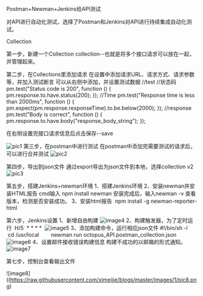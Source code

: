 Postman+Newman+Jenkins给API测试

对API进行自动化测试，选择了Postman和Jenkins对API进行持续集成自动化测试。

Collection

第一步，新建一个Collection
collection--也就是将多个接口请求可以放在一起，并管理起来。

第二步，在Collections里添加请求
在设置中添加请求URL、请求方式、请求参数等，并加入测试断言
可以从右侧中添加，并设置测试数据
//test
//状态码
pm.test("Status code is 200", function () {
pm.response.to.have.status(200);
});
//Time
pm.test("Response time is less than 2000ms", function () {
pm.expect(pm.response.responseTime).to.be.below(2000);
});
//response
pm.test("Body is correct", function () {
pm.response.to.have.body("response_body_string");
});

在右侧设置完接口请求信息后点击保存--save

 ![pic1](https://raw.githubusercontent.com/ximeijie/blogs/master/images/1/pic1.png)
第三步，在postman中进行测试
在postman中添加完需要测试的请求后，可以进行合并测试
![pic2](https://raw.githubusercontent.com/ximeijie/blogs/master/images/1/pic2.png)

第四步，导出到json文件
通过export导出为json文件到本地，选择collection v2
![pic3](https://raw.githubusercontent.com/ximeijie/blogs/master/images/1/pic3.png)

第五步，搭建Jenkins+newman环境
1、搭建Jenkins环境
2、安装newman并安装HTML报告
cmd输入 npm install newman 
安装完成后，输入newman -v 查看版本，检测是否安装成功。 
3、安装html报告 
 npm install -g newman-reporter-html 

第六步，Jenkins设置
1、新增自由构建
![image4](https://raw.githubusercontent.com/ximeijie/blogs/master/images/1/pic4.png)
2、构建触发器，为了定时运行
 H/5  * * * * 
![image5](https://raw.githubusercontent.com/ximeijie/blogs/master/images/1/pic5.png)
3、添加构建命令，运行相应json文件
#!/bin/sh -l
       cd /usr/local
       newman run octopus_API.postman_collection.json
![image6](https://raw.githubusercontent.com/ximeijie/blogs/master/images/1/pic6.png)
4、设置邮件接收错误构建信息
构建不成功的以邮箱的形式通知。
![image7](https://raw.githubusercontent.com/ximeijie/blogs/master/images/1/pic7.png)

第七步，控制台查看输出文件

![image8]((https://raw.githubusercontent.com/ximeijie/blogs/master/images/1/pic8.png)

